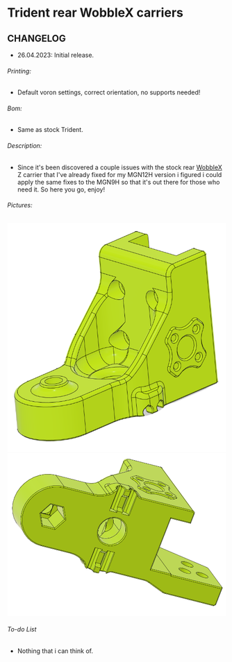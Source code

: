 # Trident rear WobbleX carriers
## CHANGELOG
- 26.04.2023: Initial release.

###### Printing:
- Default voron settings, correct orientation, no supports needed!

###### Bom:
- Same as stock Trident.

###### Description:
- Since it's been discovered a couple issues with the stock rear [WobbleX](https://github.com/MirageC79/Interfaces-for-WobbleX-integration/tree/main/Voron/Trident) Z carrier that I've already fixed for my MGN12H version i figured i could apply the same fixes to the MGN9H so that it's out there for those who need it. So here you go, enjoy!

###### Pictures:
![](./pics/1.png)
![](./pics/2.png)

###### To-do List
- Nothing that i can think of.
